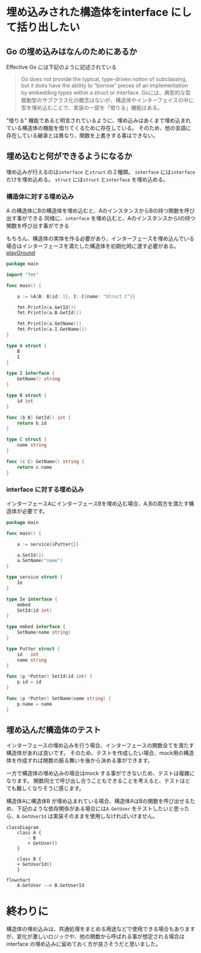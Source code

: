 # 埋め込みされた構造体をinterface にして括り出したい

## Go の埋め込みはなんのためにあるか

Effective Go には下記のように記述されている
> Go does not provide the typical, type-driven notion of subclassing, but it does have the ability to “borrow” pieces of an implementation by embedding types within a struct or interface.
> Goには、典型的な型駆動型のサブクラス化の概念はないが、構造体やインターフェイスの中に型を埋め込むことで、実装の一部を「借りる」機能はある。

"借りる" 機能であると明言されているように、埋め込みはあくまで埋め込まれている構造体の機能を借りてくるために存在している。
そのため、他の言語に存在している継承とは異なり、関数を上書きする事はできない。


## 埋め込むと何ができるようになるか

埋め込みが行えるのは`interface` と`struct` の２種類。
`interface` には`interface` だけを埋め込める。
`struct` には`struct` と`interface` を埋め込める。


### 構造体に対する埋め込み
A の構造体にBの構造体を埋め込むと、AのインスタンスからBの持つ関数を呼び出す事ができる
同様に、`interface` を埋め込むと、AのインスタンスからIの持つ関数を呼び出す事ができる

もちろん、構造体の実体を作る必要があり、インターフェースを埋め込んでいる場合はインターフェースを満たした構造体を初期化時に渡す必要がある。
[playGround](https://go.dev/play/p/0XqoX5hsvMu) 

```Go
package main

import "fmt"

func main() {

	a := &A{B: B{id: 1}, I: C{name: "Struct C"}}

	fmt.Println(a.GetId())
	fmt.Println(a.B.GetId())

	fmt.Println(a.GetName())
	fmt.Println(a.I.GetName())
}

type A struct {
	B
	I
}

type I interface {
	GetName() string
}

type B struct {
	id int
}

func (b B) GetId() int {
	return b.id
}

type C struct {
	name string
}

func (c C) GetName() string {
	return c.name
}


```

### interface に対する埋め込み

インターフェースAにインターフェースBを埋め込む場合、A,Bの両方を満たす構造体が必要です。


```Go
package main

func main() {

	a := service{&Putter{}}

	a.SetId(1)
	a.SetName("name")
}

type service struct {
	Ie
}

type Ie interface {
	embed
	SetId(id int)
}

type embed interface {
	SetName(name string)
}

type Putter struct {
	id   int
	name string
}

func (p *Putter) SetId(id int) {
	p.id = id
}

func (p *Putter) SetName(name string) {
	p.name = name
}

```

## 埋め込んだ構造体のテスト

インターフェースの埋め込みを行う場合、インターフェースの関数全てを満たす構造体があれば良いです。
そのため、テストを作成したい場合、mock用の構造体を作成すれば関数の振る舞いを後から決める事ができます。


一方で構造体の埋め込みの場合はmock する事ができないため、テストは複雑になります。
関数同士で呼び出し合うこともできることを考えると、テストはとても難しくなりそうに感じます。

構造体Aに構造体B が埋め込まれている場合、構造体AはBの関数を呼び出せるため、下記のような依存関係がある場合には`A.GetUser` をテストしたいと思ったら、`B.GetUserId` は実装そのままを使用しなければいけません。

```mermaid
classDiagram
    class A {
        - B
        + GetUser()
    }
    
    class B {
    + GetUserId()
    }

```

```mermaid
flowchart
    A.GetUser --> B.GetUserId
```

# 終わりに

構造体の埋め込みは、共通処理をまとめる用途などで使用できる場合もありますが、変化が激しいロジックや、他の関数から呼ばれる事が想定される場合はinterface の埋め込みに留めておく方が良さそうだと思いました。



